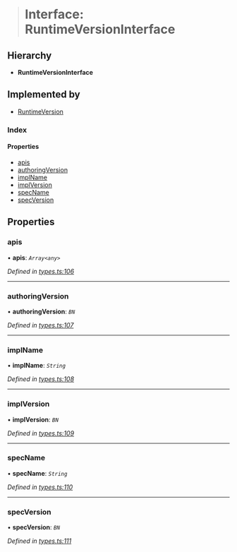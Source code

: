 > # Interface: RuntimeVersionInterface

## Hierarchy

* **RuntimeVersionInterface**

## Implemented by

* [RuntimeVersion](../classes/_rpc_runtimeversion_.runtimeversion.md)

### Index

#### Properties

* [apis](_types_.runtimeversioninterface.md#apis)
* [authoringVersion](_types_.runtimeversioninterface.md#authoringversion)
* [implName](_types_.runtimeversioninterface.md#implname)
* [implVersion](_types_.runtimeversioninterface.md#implversion)
* [specName](_types_.runtimeversioninterface.md#specname)
* [specVersion](_types_.runtimeversioninterface.md#specversion)

## Properties

###  apis

• **apis**: *`Array<any>`*

*Defined in [types.ts:106](https://github.com/polkadot-js/api/blob/2cacae1/packages/types/src/types.ts#L106)*

___

###  authoringVersion

• **authoringVersion**: *`BN`*

*Defined in [types.ts:107](https://github.com/polkadot-js/api/blob/2cacae1/packages/types/src/types.ts#L107)*

___

###  implName

• **implName**: *`String`*

*Defined in [types.ts:108](https://github.com/polkadot-js/api/blob/2cacae1/packages/types/src/types.ts#L108)*

___

###  implVersion

• **implVersion**: *`BN`*

*Defined in [types.ts:109](https://github.com/polkadot-js/api/blob/2cacae1/packages/types/src/types.ts#L109)*

___

###  specName

• **specName**: *`String`*

*Defined in [types.ts:110](https://github.com/polkadot-js/api/blob/2cacae1/packages/types/src/types.ts#L110)*

___

###  specVersion

• **specVersion**: *`BN`*

*Defined in [types.ts:111](https://github.com/polkadot-js/api/blob/2cacae1/packages/types/src/types.ts#L111)*